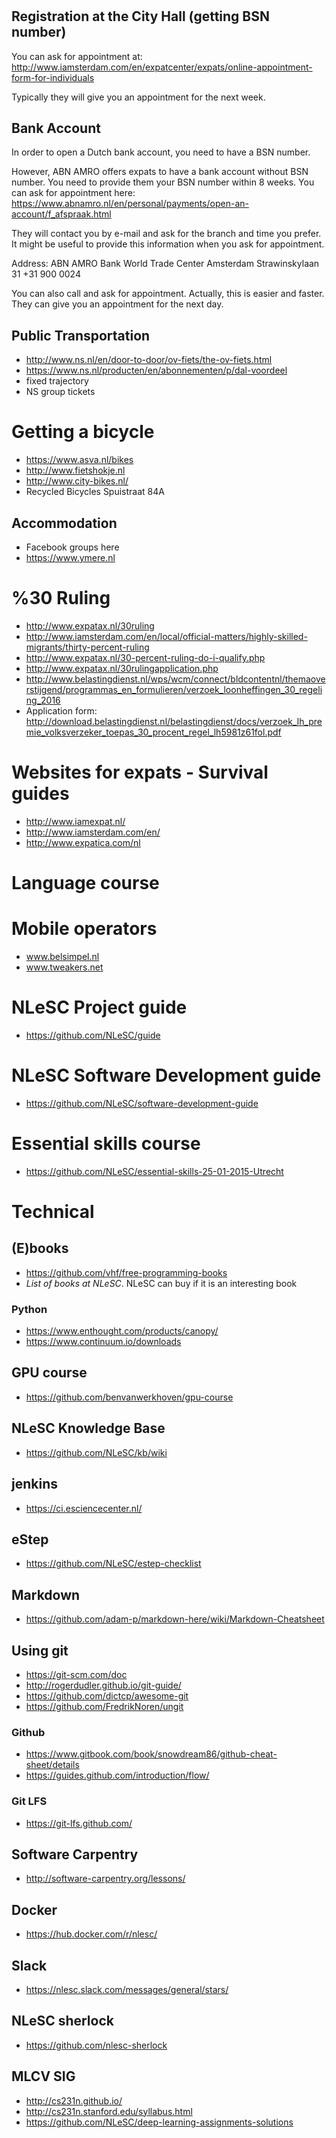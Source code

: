 #

## Registration at the City Hall (getting BSN number)
You can ask for appointment at:
http://www.iamsterdam.com/en/expatcenter/expats/online-appointment-form-for-individuals

Typically they will give you an appointment for the next week.


## Bank Account

In order to open a Dutch bank account, you need to have a BSN number.

However, ABN AMRO offers expats to have a bank account without BSN number. You need to provide them your
BSN number within 8 weeks.
You can ask for appointment here:
https://www.abnamro.nl/en/personal/payments/open-an-account/f_afspraak.html

They will contact you by e-mail and ask for the branch and time you prefer. 
It might be useful to provide this information when you ask for appointment.

Address:
ABN AMRO Bank
World Trade Center Amsterdam
Strawinskylaan 31
+31 900 0024


You can also call and ask for appointment. Actually, this is easier and faster. 
They can give you an appointment for the next day.

## Public Transportation
- http://www.ns.nl/en/door-to-door/ov-fiets/the-ov-fiets.html
- https://www.ns.nl/producten/en/abonnementen/p/dal-voordeel
- fixed trajectory
- NS group tickets


# Getting a bicycle
- https://www.asva.nl/bikes
- http://www.fietshokje.nl
- http://www.city-bikes.nl/
- Recycled Bicycles
Spuistraat 84A

## Accommodation
- Facebook groups here
- https://www.ymere.nl



# %30 Ruling
- http://www.expatax.nl/30ruling
- http://www.iamsterdam.com/en/local/official-matters/highly-skilled-migrants/thirty-percent-ruling
- http://www.expatax.nl/30-percent-ruling-do-i-qualify.php
- http://www.expatax.nl/30rulingapplication.php
- http://www.belastingdienst.nl/wps/wcm/connect/bldcontentnl/themaoverstijgend/programmas_en_formulieren/verzoek_loonheffingen_30_regeling_2016
- Application form: http://download.belastingdienst.nl/belastingdienst/docs/verzoek_lh_premie_volksverzeker_toepas_30_procent_regel_lh5981z61fol.pdf

# Websites for expats - Survival guides
- http://www.iamexpat.nl/
- http://www.iamsterdam.com/en/
- http://www.expatica.com/nl

# Language course


# Mobile operators
- www.belsimpel.nl
- www.tweakers.net

# NLeSC Project guide
- https://github.com/NLeSC/guide

# NLeSC Software Development guide
- https://github.com/NLeSC/software-development-guide

# Essential skills course
- https://github.com/NLeSC/essential-skills-25-01-2015-Utrecht

# Technical

## (E)books
- https://github.com/vhf/free-programming-books
- *List of books at NLeSC*. NLeSC can buy if it is an interesting book

### Python
- https://www.enthought.com/products/canopy/
- https://www.continuum.io/downloads


## GPU course
- https://github.com/benvanwerkhoven/gpu-course

## NLeSC Knowledge Base
- https://github.com/NLeSC/kb/wiki


## jenkins
- https://ci.esciencecenter.nl/

## eStep
- https://github.com/NLeSC/estep-checklist

## Markdown
- https://github.com/adam-p/markdown-here/wiki/Markdown-Cheatsheet


## Using git
- https://git-scm.com/doc
- http://rogerdudler.github.io/git-guide/
- https://github.com/dictcp/awesome-git
- https://github.com/FredrikNoren/ungit


### Github
- https://www.gitbook.com/book/snowdream86/github-cheat-sheet/details
- https://guides.github.com/introduction/flow/


### Git LFS
- https://git-lfs.github.com/


## Software Carpentry
- http://software-carpentry.org/lessons/


## Docker
- https://hub.docker.com/r/nlesc/


## Slack
- https://nlesc.slack.com/messages/general/stars/


## NLeSC sherlock
- https://github.com/nlesc-sherlock

## MLCV SIG
- http://cs231n.github.io/
- http://cs231n.stanford.edu/syllabus.html
- https://github.com/NLeSC/deep-learning-assignments-solutions



